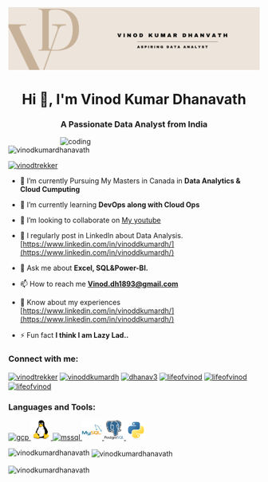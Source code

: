 ![logo](https://github.com/VinodKumarDhanavath/VinodKumarDhanavath/blob/main/Blue%20Modern%20Marketing%20Manager%20LinkedIn%20Banner.png)

<h1 align="center">Hi 👋, I'm Vinod Kumar Dhanavath</h1>
<h3 align="center">A Passionate Data Analyst from India</h3>
<img align="right" alt="coding" width="400" src="https://user-images.githubusercontent.com/55389276/140866485-8fb1c876-9a8f-4d6a-98dc-08c4981eaf70.gif">

<p align="left"> <img src="https://komarev.com/ghpvc/?username=vinodkumardhanavath&label=Profile%20views&color=0e75b6&style=flat" alt="vinodkumardhanavath" /> </p>

<p align="left"> <a href="https://twitter.com/vinodtrekker" target="blank"><img src="https://img.shields.io/twitter/follow/vinodtrekker?logo=twitter&style=for-the-badge" alt="vinodtrekker" /></a> </p>

- 🔭 I’m currently Pursuing My Masters in Canada in **Data Analytics & Cloud Cumputing**

- 🌱 I’m currently learning **DevOps along with Cloud Ops**

- 👯 I’m looking to collaborate on [My youtube](https://www.youtube.com/@LifeofVinod)

- 📝 I regularly post in LinkedIn about Data Analysis. [https://www.linkedin.com/in/vinoddkumardh/](https://www.linkedin.com/in/vinoddkumardh/)

- 💬 Ask me about **Excel, SQL&Power-BI.**

- 📫 How to reach me **Vinod.dh1893@gmail.com**

- 📄 Know about my experiences [https://www.linkedin.com/in/vinoddkumardh/](https://www.linkedin.com/in/vinoddkumardh/)

- ⚡ Fun fact **I think I am Lazy Lad..**

<h3 align="left">Connect with me:</h3>
<p align="left">
<a href="https://twitter.com/vinodtrekker" target="blank"><img align="center" src="https://raw.githubusercontent.com/rahuldkjain/github-profile-readme-generator/master/src/images/icons/Social/twitter.svg" alt="vinodtrekker" height="30" width="40" /></a>
<a href="https://linkedin.com/in/vinoddkumardh" target="blank"><img align="center" src="https://raw.githubusercontent.com/rahuldkjain/github-profile-readme-generator/master/src/images/icons/Social/linked-in-alt.svg" alt="vinoddkumardh" height="30" width="40" /></a>
<a href="https://kaggle.com/dhanav3" target="blank"><img align="center" src="https://raw.githubusercontent.com/rahuldkjain/github-profile-readme-generator/master/src/images/icons/Social/kaggle.svg" alt="dhanav3" height="30" width="40" /></a>
<a href="https://fb.com/lifeofvinod" target="blank"><img align="center" src="https://raw.githubusercontent.com/rahuldkjain/github-profile-readme-generator/master/src/images/icons/Social/facebook.svg" alt="lifeofvinod" height="30" width="40" /></a>
<a href="https://instagram.com/lifeofvinod" target="blank"><img align="center" src="https://raw.githubusercontent.com/rahuldkjain/github-profile-readme-generator/master/src/images/icons/Social/instagram.svg" alt="lifeofvinod" height="30" width="40" /></a>
<a href="https://www.youtube.com/@LifeofVinod" target="blank"><img align="center" src="https://raw.githubusercontent.com/rahuldkjain/github-profile-readme-generator/master/src/images/icons/Social/youtube.svg" alt="lifeofvinod" height="30" width="40" /></a>
</p>

<h3 align="left">Languages and Tools:</h3>
<p align="left"> <a href="https://cloud.google.com" target="_blank" rel="noreferrer"> <img src="https://www.vectorlogo.zone/logos/google_cloud/google_cloud-icon.svg" alt="gcp" width="40" height="40"/> </a> <a href="https://www.linux.org/" target="_blank" rel="noreferrer"> <img src="https://raw.githubusercontent.com/devicons/devicon/master/icons/linux/linux-original.svg" alt="linux" width="40" height="40"/> </a> <a href="https://www.microsoft.com/en-us/sql-server" target="_blank" rel="noreferrer"> <img src="https://www.svgrepo.com/show/303229/microsoft-sql-server-logo.svg" alt="mssql" width="40" height="40"/> </a> <a href="https://www.mysql.com/" target="_blank" rel="noreferrer"> <img src="https://raw.githubusercontent.com/devicons/devicon/master/icons/mysql/mysql-original-wordmark.svg" alt="mysql" width="40" height="40"/> </a> <a href="https://www.postgresql.org" target="_blank" rel="noreferrer"> <img src="https://raw.githubusercontent.com/devicons/devicon/master/icons/postgresql/postgresql-original-wordmark.svg" alt="postgresql" width="40" height="40"/> </a> <a href="https://www.python.org" target="_blank" rel="noreferrer"> <img src="https://raw.githubusercontent.com/devicons/devicon/master/icons/python/python-original.svg" alt="python" width="40" height="40"/> </a> </p>

<p><img align="left" src="https://github-readme-stats.vercel.app/api/top-langs?username=vinodkumardhanavath&show_icons=true&locale=en&layout=compact" alt="vinodkumardhanavath" /></p>

<p>&nbsp;<img align="center" src="https://github-readme-stats.vercel.app/api?username=vinodkumardhanavath&show_icons=true&locale=en" alt="vinodkumardhanavath" /></p>

<p><img align="center" src="https://github-readme-streak-stats.herokuapp.com/?user=vinodkumardhanavath&" alt="vinodkumardhanavath" /></p>

